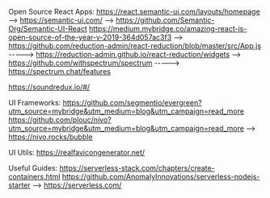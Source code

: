 Open Source React Apps:
https://react.semantic-ui.com/layouts/homepage
--> https://semantic-ui.com/
--> https://github.com/Semantic-Org/Semantic-UI-React
https://medium.mybridge.co/amazing-react-js-open-source-of-the-year-v-2019-364d057ac3f3
--> https://github.com/reduction-admin/react-reduction/blob/master/src/App.js
-----> https://reduction-admin.github.io/react-reduction/widgets
--> https://github.com/withspectrum/spectrum
-----> https://spectrum.chat/features

https://soundredux.io/#/


UI Frameworks:
https://github.com/segmentio/evergreen?utm_source=mybridge&utm_medium=blog&utm_campaign=read_more
https://github.com/plouc/nivo?utm_source=mybridge&utm_medium=blog&utm_campaign=read_more
--> https://nivo.rocks/bubble



UI Utils:
https://realfavicongenerator.net/


Useful Guides:
https://serverless-stack.com/chapters/create-containers.html
https://github.com/AnomalyInnovations/serverless-nodejs-starter
--> https://serverless.com/

